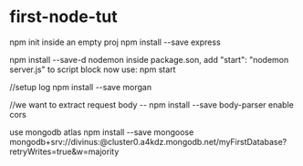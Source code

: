 # first-node-tut
npm init inside an empty proj
npm install --save express

npm install --save-d nodemon
inside package.son, add "start": "nodemon server.js" to script block
now use: npm start

//setup log
npm install --save morgan

//we want to extract request body -- npm install --save body-parser
enable cors

use mongodb atlas
npm install --save mongoose
mongodb+srv://divinus:<password>@cluster0.a4kdz.mongodb.net/myFirstDatabase?retryWrites=true&w=majority